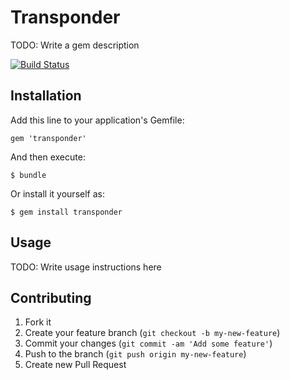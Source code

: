 # Transponder

TODO: Write a gem description

[![Build Status](https://www.travis-ci.org/zacksiri/transponder.png?branch=develop)](https://www.travis-ci.org/zacksiri/transponder)

## Installation

Add this line to your application's Gemfile:

    gem 'transponder'

And then execute:

    $ bundle

Or install it yourself as:

    $ gem install transponder

## Usage

TODO: Write usage instructions here

## Contributing

1. Fork it
2. Create your feature branch (`git checkout -b my-new-feature`)
3. Commit your changes (`git commit -am 'Add some feature'`)
4. Push to the branch (`git push origin my-new-feature`)
5. Create new Pull Request
